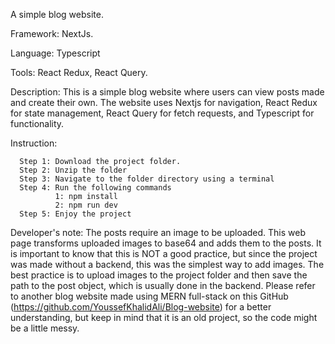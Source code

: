 A simple blog website.

Framework: NextJs.

Language: Typescript

Tools: React Redux, React Query.

Description: This is a simple blog website where users can view posts made and create their own. The website uses Nextjs for navigation, React Redux for state management, React Query for fetch requests, and Typescript for functionality. 

Instruction:

      Step 1: Download the project folder.
      Step 2: Unzip the folder
      Step 3: Navigate to the folder directory using a terminal
      Step 4: Run the following commands
              1: npm install
              2: npm run dev
      Step 5: Enjoy the project

Developer's note: The posts require an image to be uploaded. This web page transforms uploaded images to base64 and adds them to the posts. It is important to know that this is NOT a good practice, but since the project was made without a backend, this was the simplest way to add images. The best practice is to upload images to the project folder and then save the path to the post object, which is usually done in the backend. Please refer to another blog website made using MERN full-stack on this GitHub (https://github.com/YoussefKhalidAli/Blog-website) for a better understanding, but keep in mind that it is an old project, so the code might be a little messy.
